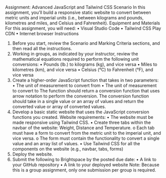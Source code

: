 
Assignment: Advanced JavaScript and Tailwind CSS
Scenario
In this assignment, you’ll build a responsive static website to convert between metric units and imperial units (i.e., between kilograms and pounds, kilometres and miles, and Celsius and Fahrenheit). 
Equipment and Materials
For this assignment, you will need:
•	Visual Studio Code
•	Tailwind CSS Play CDN
•	Internet browser
Instructions
1.	Before you start, review the Scenario and Marking Criteria sections, and then read all the instructions.
2.	Working in groups, as indicated by your instructor, review the mathematical equations required to perform the following unit conversions:
•	Pounds (lb.) to kilograms (kg), and vice versa
•	Miles to kilometres (km), and vice versa
•	Celsius (°C) to Fahrenheit (°F), and vice versa
3.	Create a higher-order JavaScript function that takes in two parameters: 
•	The unit of measurement to convert from
•	The unit of measurement to convert to
The function should return a conversion function that uses arrow notation to perform the conversion. The conversion function should take in a single value or an array of values and return the converted value or array of converted values.
 
4.	Develop a basic static website that uses the JavaScript conversion functions you created.
Website requirements:
•	The website must be made responsive using Tailwind CSS.
•	Create three tabs within the navbar of the website: Weight, Distance and Temperature.
o	Each tab must have a form to convert from the metric unit to the imperial unit, and vice versa.
o	The form must contain the functionality to convert a single value and an array list of values.
•	Use Tailwind CSS for all the components on the website (e.g., navbar, tabs, forms)
5.	Deploy the website.
6.	Submit the following to Brightspace by the posted due date:
•	A link to your GitHub repository
•	A link to your deployed website
Note: Because this is a group assignment, only one submission per group is required.


